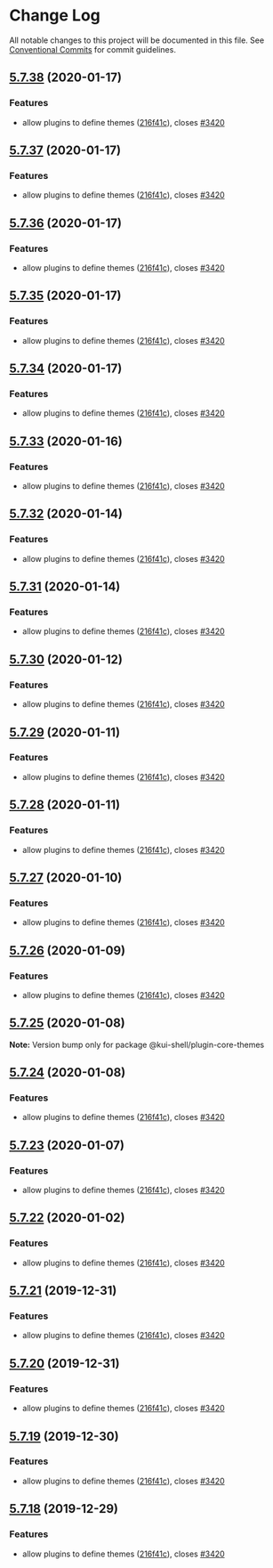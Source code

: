 # Change Log

All notable changes to this project will be documented in this file.
See [Conventional Commits](https://conventionalcommits.org) for commit guidelines.

## [5.7.38](https://github.com/IBM/kui/compare/v4.5.0...v5.7.38) (2020-01-17)

### Features

- allow plugins to define themes ([216f41c](https://github.com/IBM/kui/commit/216f41c)), closes [#3420](https://github.com/IBM/kui/issues/3420)

## [5.7.37](https://github.com/IBM/kui/compare/v4.5.0...v5.7.37) (2020-01-17)

### Features

- allow plugins to define themes ([216f41c](https://github.com/IBM/kui/commit/216f41c)), closes [#3420](https://github.com/IBM/kui/issues/3420)

## [5.7.36](https://github.com/IBM/kui/compare/v4.5.0...v5.7.36) (2020-01-17)

### Features

- allow plugins to define themes ([216f41c](https://github.com/IBM/kui/commit/216f41c)), closes [#3420](https://github.com/IBM/kui/issues/3420)

## [5.7.35](https://github.com/IBM/kui/compare/v4.5.0...v5.7.35) (2020-01-17)

### Features

- allow plugins to define themes ([216f41c](https://github.com/IBM/kui/commit/216f41c)), closes [#3420](https://github.com/IBM/kui/issues/3420)

## [5.7.34](https://github.com/IBM/kui/compare/v4.5.0...v5.7.34) (2020-01-17)

### Features

- allow plugins to define themes ([216f41c](https://github.com/IBM/kui/commit/216f41c)), closes [#3420](https://github.com/IBM/kui/issues/3420)

## [5.7.33](https://github.com/IBM/kui/compare/v4.5.0...v5.7.33) (2020-01-16)

### Features

- allow plugins to define themes ([216f41c](https://github.com/IBM/kui/commit/216f41c)), closes [#3420](https://github.com/IBM/kui/issues/3420)

## [5.7.32](https://github.com/IBM/kui/compare/v4.5.0...v5.7.32) (2020-01-14)

### Features

- allow plugins to define themes ([216f41c](https://github.com/IBM/kui/commit/216f41c)), closes [#3420](https://github.com/IBM/kui/issues/3420)

## [5.7.31](https://github.com/IBM/kui/compare/v4.5.0...v5.7.31) (2020-01-14)

### Features

- allow plugins to define themes ([216f41c](https://github.com/IBM/kui/commit/216f41c)), closes [#3420](https://github.com/IBM/kui/issues/3420)

## [5.7.30](https://github.com/IBM/kui/compare/v4.5.0...v5.7.30) (2020-01-12)

### Features

- allow plugins to define themes ([216f41c](https://github.com/IBM/kui/commit/216f41c)), closes [#3420](https://github.com/IBM/kui/issues/3420)

## [5.7.29](https://github.com/IBM/kui/compare/v4.5.0...v5.7.29) (2020-01-11)

### Features

- allow plugins to define themes ([216f41c](https://github.com/IBM/kui/commit/216f41c)), closes [#3420](https://github.com/IBM/kui/issues/3420)

## [5.7.28](https://github.com/IBM/kui/compare/v4.5.0...v5.7.28) (2020-01-11)

### Features

- allow plugins to define themes ([216f41c](https://github.com/IBM/kui/commit/216f41c)), closes [#3420](https://github.com/IBM/kui/issues/3420)

## [5.7.27](https://github.com/IBM/kui/compare/v4.5.0...v5.7.27) (2020-01-10)

### Features

- allow plugins to define themes ([216f41c](https://github.com/IBM/kui/commit/216f41c)), closes [#3420](https://github.com/IBM/kui/issues/3420)

## [5.7.26](https://github.com/IBM/kui/compare/v4.5.0...v5.7.26) (2020-01-09)

### Features

- allow plugins to define themes ([216f41c](https://github.com/IBM/kui/commit/216f41c)), closes [#3420](https://github.com/IBM/kui/issues/3420)

## [5.7.25](https://github.com/IBM/kui/compare/v5.7.24...v5.7.25) (2020-01-08)

**Note:** Version bump only for package @kui-shell/plugin-core-themes

## [5.7.24](https://github.com/IBM/kui/compare/v4.5.0...v5.7.24) (2020-01-08)

### Features

- allow plugins to define themes ([216f41c](https://github.com/IBM/kui/commit/216f41c)), closes [#3420](https://github.com/IBM/kui/issues/3420)

## [5.7.23](https://github.com/IBM/kui/compare/v4.5.0...v5.7.23) (2020-01-07)

### Features

- allow plugins to define themes ([216f41c](https://github.com/IBM/kui/commit/216f41c)), closes [#3420](https://github.com/IBM/kui/issues/3420)

## [5.7.22](https://github.com/IBM/kui/compare/v4.5.0...v5.7.22) (2020-01-02)

### Features

- allow plugins to define themes ([216f41c](https://github.com/IBM/kui/commit/216f41c)), closes [#3420](https://github.com/IBM/kui/issues/3420)

## [5.7.21](https://github.com/IBM/kui/compare/v4.5.0...v5.7.21) (2019-12-31)

### Features

- allow plugins to define themes ([216f41c](https://github.com/IBM/kui/commit/216f41c)), closes [#3420](https://github.com/IBM/kui/issues/3420)

## [5.7.20](https://github.com/IBM/kui/compare/v4.5.0...v5.7.20) (2019-12-31)

### Features

- allow plugins to define themes ([216f41c](https://github.com/IBM/kui/commit/216f41c)), closes [#3420](https://github.com/IBM/kui/issues/3420)

## [5.7.19](https://github.com/IBM/kui/compare/v4.5.0...v5.7.19) (2019-12-30)

### Features

- allow plugins to define themes ([216f41c](https://github.com/IBM/kui/commit/216f41c)), closes [#3420](https://github.com/IBM/kui/issues/3420)

## [5.7.18](https://github.com/IBM/kui/compare/v4.5.0...v5.7.18) (2019-12-29)

### Features

- allow plugins to define themes ([216f41c](https://github.com/IBM/kui/commit/216f41c)), closes [#3420](https://github.com/IBM/kui/issues/3420)
